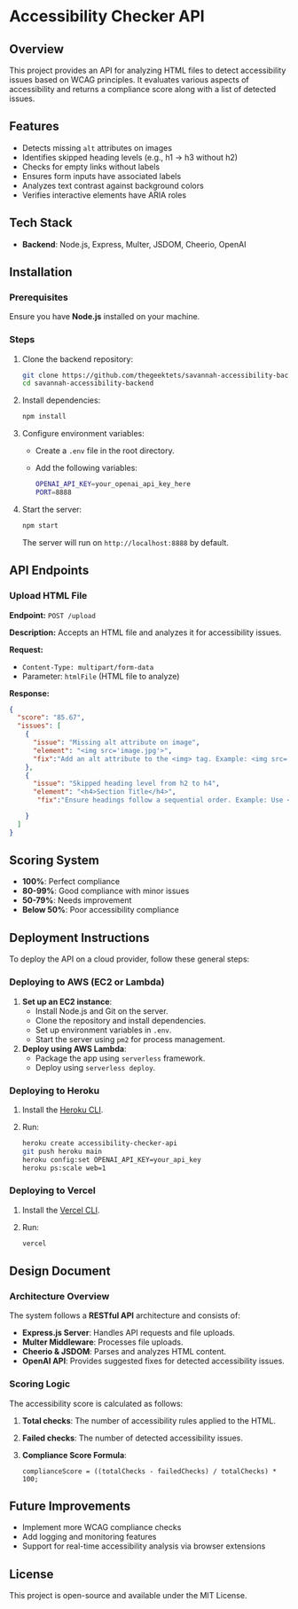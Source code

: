# Accessibility Checker API

## Overview

This project provides an API for analyzing HTML files to detect accessibility issues based on WCAG principles. It evaluates various aspects of accessibility and returns a compliance score along with a list of detected issues.

## Features

- Detects missing `alt` attributes on images
- Identifies skipped heading levels (e.g., h1 → h3 without h2)
- Checks for empty links without labels
- Ensures form inputs have associated labels
- Analyzes text contrast against background colors
- Verifies interactive elements have ARIA roles

## Tech Stack

- **Backend**: Node.js, Express, Multer, JSDOM, Cheerio, OpenAI

## Installation

### Prerequisites

Ensure you have **Node.js** installed on your machine.

### Steps

1. Clone the backend repository:

   ```sh
   git clone https://github.com/thegeektets/savannah-accessibility-backend.git
   cd savannah-accessibility-backend
   ```

2. Install dependencies:

   ```sh
   npm install
   ```

3. Configure environment variables:
   - Create a `.env` file in the root directory.
   - Add the following variables:

     ```sh
     OPENAI_API_KEY=your_openai_api_key_here
     PORT=8888
     ```

4. Start the server:

   ```sh
   npm start
   ```

   The server will run on `http://localhost:8888` by default.

## API Endpoints

### Upload HTML File

**Endpoint:** `POST /upload`

**Description:** Accepts an HTML file and analyzes it for accessibility issues.

**Request:**

- `Content-Type: multipart/form-data`
- Parameter: `htmlFile` (HTML file to analyze)

**Response:**

```json
{
  "score": "85.67",
  "issues": [
    {
      "issue": "Missing alt attribute on image",
      "element": "<img src='image.jpg'>",
      "fix":"Add an alt attribute to the <img> tag. Example: <img src='image.jpg' alt='Description of the image'>"
    },
    {
      "issue": "Skipped heading level from h2 to h4",
      "element": "<h4>Section Title</h4>",
       "fix":"Ensure headings follow a sequential order. Example: Use <h1> for the main title, <h2> for subheadings, and so on."

    }
  ]
}
```

## Scoring System

- **100%**: Perfect compliance
- **80-99%**: Good compliance with minor issues
- **50-79%**: Needs improvement
- **Below 50%**: Poor accessibility compliance

## Deployment Instructions

To deploy the API on a cloud provider, follow these general steps:

### Deploying to AWS (EC2 or Lambda)

1. **Set up an EC2 instance**:
   - Install Node.js and Git on the server.
   - Clone the repository and install dependencies.
   - Set up environment variables in `.env`.
   - Start the server using `pm2` for process management.
2. **Deploy using AWS Lambda**:
   - Package the app using `serverless` framework.
   - Deploy using `serverless deploy`.

### Deploying to Heroku

1. Install the [Heroku CLI](https://devcenter.heroku.com/articles/heroku-cli).
2. Run:

   ```sh
   heroku create accessibility-checker-api
   git push heroku main
   heroku config:set OPENAI_API_KEY=your_api_key
   heroku ps:scale web=1
   ```

### Deploying to Vercel

1. Install the [Vercel CLI](https://vercel.com/docs/cli).
2. Run:

   ```sh
   vercel
   ```

## Design Document

### Architecture Overview

The system follows a **RESTful API** architecture and consists of:

- **Express.js Server**: Handles API requests and file uploads.
- **Multer Middleware**: Processes file uploads.
- **Cheerio & JSDOM**: Parses and analyzes HTML content.
- **OpenAI API**: Provides suggested fixes for detected accessibility issues.

### Scoring Logic

The accessibility score is calculated as follows:

1. **Total checks**: The number of accessibility rules applied to the HTML.
2. **Failed checks**: The number of detected accessibility issues.
3. **Compliance Score Formula**:

   ```
   complianceScore = ((totalChecks - failedChecks) / totalChecks) * 100;
   ```

## Future Improvements

- Implement more WCAG compliance checks
- Add logging and monitoring features
- Support for real-time accessibility analysis via browser extensions

## License

This project is open-source and available under the MIT License.
